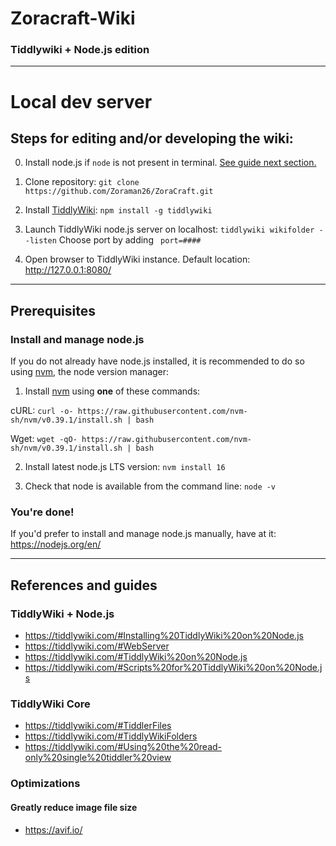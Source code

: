 # Zoracraft-Wiki
### Tiddlywiki + Node.js edition

-----
# Local dev server

## Steps for editing and/or developing the wiki:

0. Install node.js if `node` is not present in terminal. [See guide next section.](#install-and-manage-nodejs)

1. Clone repository: `git clone https://github.com/Zoraman26/ZoraCraft.git`

2. Install [TiddlyWiki](https://tiddlywiki.com/): `npm install -g tiddlywiki`

3. Launch TiddlyWiki node.js server on localhost: `tiddlywiki wikifolder --listen` Choose port by adding ` port=####` 

4. Open browser to TiddlyWiki instance. Default location: http://127.0.0.1:8080/

-----

## Prerequisites

### Install and manage node.js 

If you do not already have node.js installed, it is recommended to do so using [nvm](https://github.com/nvm-sh/nvm#intro), the node version manager: 

1. Install [nvm](https://github.com/nvm-sh/nvm#install--update-script) using **one** of these commands:

cURL: `curl -o- https://raw.githubusercontent.com/nvm-sh/nvm/v0.39.1/install.sh | bash`

Wget: `wget -qO- https://raw.githubusercontent.com/nvm-sh/nvm/v0.39.1/install.sh | bash`

2. Install latest node.js LTS version: `nvm install 16`

3. Check that node is available from the command line: `node -v`

### You're done!

If you'd prefer to install and manage node.js manually, have at it: https://nodejs.org/en/



-----

## References and guides

### TiddlyWiki + Node.js
* https://tiddlywiki.com/#Installing%20TiddlyWiki%20on%20Node.js
* https://tiddlywiki.com/#WebServer
* https://tiddlywiki.com/#TiddlyWiki%20on%20Node.js
* https://tiddlywiki.com/#Scripts%20for%20TiddlyWiki%20on%20Node.js


### TiddlyWiki Core
* https://tiddlywiki.com/#TiddlerFiles
* https://tiddlywiki.com/#TiddlyWikiFolders
* https://tiddlywiki.com/#Using%20the%20read-only%20single%20tiddler%20view

### Optimizations
####   Greatly reduce image file size
* https://avif.io/
